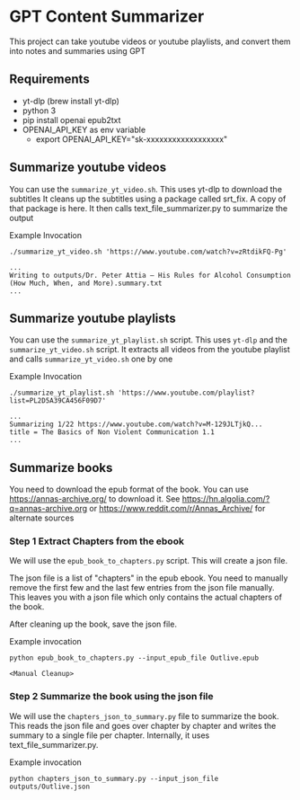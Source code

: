 # GPT Content Summarizer

This project can take youtube videos or youtube playlists, and convert them into notes and summaries using GPT


## Requirements

* yt-dlp (brew install yt-dlp)
* python 3
* pip install openai epub2txt
* OPENAI_API_KEY as env variable
  * export OPENAI_API_KEY="sk-xxxxxxxxxxxxxxxxxx"

## Summarize youtube videos

You can use the `summarize_yt_video.sh`. This uses yt-dlp to download the subtitles
It cleans up the subtitles using a package called srt_fix. A copy of that package is here. It then calls text_file_summarizer.py to summarize the output

Example Invocation

```
./summarize_yt_video.sh 'https://www.youtube.com/watch?v=zRtdikFQ-Pg'

...
Writing to outputs/Dr. Peter Attia — His Rules for Alcohol Consumption (How Much, When, and More).summary.txt
...
```

## Summarize youtube playlists

You can use the `summarize_yt_playlist.sh` script. This uses `yt-dlp` and the `summarize_yt_video.sh` script. It extracts all videos from
the youtube playlist and calls `summarize_yt_video.sh` one by one




Example Invocation

```
./summarize_yt_playlist.sh 'https://www.youtube.com/playlist?list=PL2D5A39CA456F09D7'

...
Summarizing 1/22 https://www.youtube.com/watch?v=M-129JLTjkQ...
title = The Basics of Non Violent Communication 1.1
...
```

## Summarize books

You need to download the epub format of the book. You can use https://annas-archive.org/ to download it. See https://hn.algolia.com/?q=annas-archive.org or https://www.reddit.com/r/Annas_Archive/ for alternate sources


### Step 1 Extract Chapters from the ebook

We will use the `epub_book_to_chapters.py` script. This will create a json file.

The json file is a list of "chapters" in the epub ebook. You need to manually remove the first few and the last few entries from the
json file manually. This leaves you with a json file which only contains the actual chapters of the book.

After cleaning up the book, save the json file.

Example invocation

```
python epub_book_to_chapters.py --input_epub_file Outlive.epub

<Manual Cleanup>
```

### Step 2 Summarize the book using the json file

We will use the `chapters_json_to_summary.py` file to summarize the book. This reads the
json file and goes over chapter by chapter and writes the summary to a single file per chapter. Internally, it uses text_file_summarizer.py.

Example invocation

```
python chapters_json_to_summary.py --input_json_file outputs/Outlive.json
```
